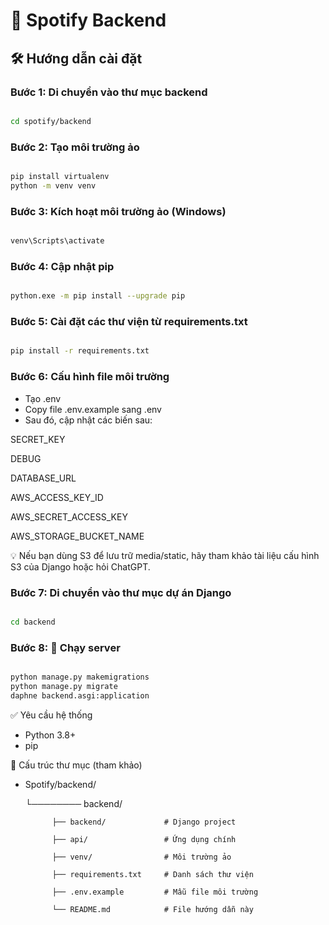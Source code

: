 # 🎵 Spotify Backend

## 🛠 Hướng dẫn cài đặt

### Bước 1: Di chuyển vào thư mục backend
```bash

cd spotify/backend

```
### Bước 2: Tạo môi trường ảo
```bash

pip install virtualenv
python -m venv venv

```
### Bước 3: Kích hoạt môi trường ảo (Windows)
```bash

venv\Scripts\activate

```
### Bước 4: Cập nhật pip
```bash

python.exe -m pip install --upgrade pip

```
### Bước 5: Cài đặt các thư viện từ requirements.txt
```bash

pip install -r requirements.txt

```
### Bước 6: Cấu hình file môi trường
- Tạo .env
- Copy file .env.example sang .env
- Sau đó, cập nhật các biến sau:

SECRET_KEY

DEBUG

DATABASE_URL

AWS_ACCESS_KEY_ID

AWS_SECRET_ACCESS_KEY

AWS_STORAGE_BUCKET_NAME

💡 Nếu bạn dùng S3 để lưu trữ media/static, hãy tham khảo tài liệu cấu hình S3 của Django hoặc hỏi ChatGPT.

### Bước 7: Di chuyển vào thư mục dự án Django
```bash

cd backend

```
### Bước 8: 🚀 Chạy server
```bash

python manage.py makemigrations
python manage.py migrate
daphne backend.asgi:application

```

✅ Yêu cầu hệ thống
   - Python 3.8+
   - pip

📁 Cấu trúc thư mục (tham khảo)
- Spotify/backend/
  
  └──────── backend/
           
            ├── backend/             # Django project

            ├── api/                 # Ứng dụng chính
            
            ├── venv/                # Môi trường ảo
            
            ├── requirements.txt     # Danh sách thư viện
            
            ├── .env.example         # Mẫu file môi trường
            
            └── README.md            # File hướng dẫn này
